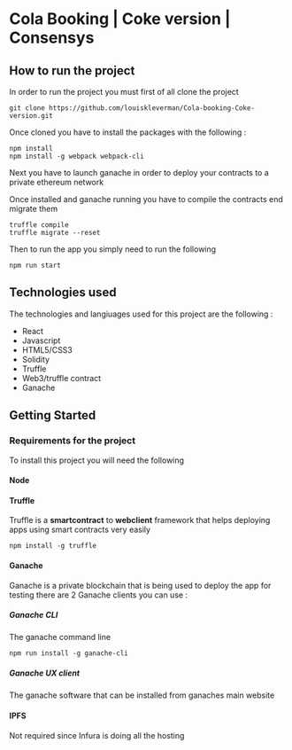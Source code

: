 
# Cola Booking | Coke version | Consensys

## How to run the project

In order to run the project you must first of all clone the project

```
git clone https://github.com/louiskleverman/Cola-booking-Coke-version.git
```

Once cloned you have to install the packages with the following :

```
npm install
npm install -g webpack webpack-cli
```

Next you have to launch ganache in order to deploy your contracts to a private ethereum network

Once installed and ganache running you have to compile the contracts end migrate them

```
truffle compile
truffle migrate --reset
```

Then to run the app you simply need to run the following 

```
npm run start
```


## Technologies used

The technologies and langiuages used for this project are the following :
*   React
*   Javascript
*   HTML5/CSS3
*   Solidity
*   Truffle
*   Web3/truffle contract
*   Ganache

## Getting Started

### Requirements for the project 

To install this project you will need the following

#### Node

#### Truffle

Truffle is a **smartcontract** to **webclient** framework that helps deploying apps using smart contracts very easily 

```
npm install -g truffle
```

#### Ganache

Ganache is a private blockchain that is being used to deploy the app for testing
there are 2 Ganache clients you can use :

##### Ganache CLI

The ganache command line

```
npm run install -g ganache-cli
```
##### Ganache UX client

The ganache software that can be installed from ganaches main website

#### IPFS

Not required since Infura is doing all the hosting


